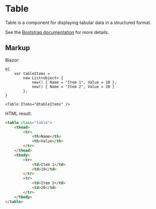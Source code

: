 # Table

Table is a component for displaying tabular data in a structured format.

See the [Bootstrap documentation](https://getbootstrap.com/docs/5.3/content/tables/) for more details.

## Markup

Blazor:

```razor
@{
    var tableItems =
        new List<object> {
            new() { Name = "Item 1", Value = 10 },
            new() { Name = "Item 2", Value = 20 }
        };
}

<Table Items="@tableItems" />
```

HTML result:

```html
<table class="table">
    <thead>
        <tr>
            <th>Name</th>
            <th>Value</th>
        </tr>
    </thead>
    <tbody>
        <tr>
            <td>Item 1</td>
            <td>10</td>
        </tr>
        <tr>
            <td>Item 2</td>
            <td>20</td>
        </tr>
    </tbody>
</table>
```
